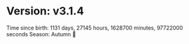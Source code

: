 # Version: v3.1.4
Time since birth: 1131 days, 27145 hours, 1628700 minutes, 97722000 seconds
Season: Autumn 🍁
